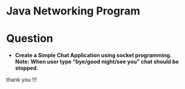 # Java Networking Program 

<h1>Question </h1>
<b>
<ul>
	<li>
	Create a Simple Chat Application using socket programming.<br>
         Note: When user type “bye/good night/see you” chat should be stopped.
	</li>
</ul>
</b>

thank you !!!
